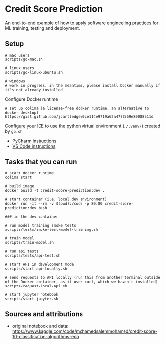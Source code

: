 # Credit Score Prediction

An end-to-end example of how to apply software engineering practices for ML training, testing and deployment.

## Setup

```shell script
# mac users
scripts/go-mac.sh

# linux users
scripts/go-linux-ubuntu.sh

# windows
# work in progress. in the meantime, please install Docker manually if it's not already installed
```

Configure Docker runtime
```shell
# set up colima (a license-free docker runtime, an alternative to docker desktop)
https://gist.github.com/jcartledge/0ce114e9719a62a4776569e80088511d
```

Configure your IDE to use the python virtual environment (`./.venv/`) created by `go.sh` 
- [PyCharm instructions](https://www.jetbrains.com/help/pycharm/creating-virtual-environment.html#existing-environment)
- [VS Code instructions](https://code.visualstudio.com/docs/python/environments)

## Tasks that you can run

```shell script
# start docker runtime
colima start

# build image
docker build -t credit-score-prediction:dev .

# start container (i.e. local dev environment)
docker run -it --rm -v $(pwd):/code -p 80:80 credit-score-prediction:dev bash

### in the dev container

# run model training smoke tests
scripts/tests/smoke-test-model-training.sh

# train model
scripts/train-model.sh 

# run api tests
scripts/tests/api-test.sh

# start API in development mode
scripts/start-api-locally.sh

# send requests to API locally (run this from another terminal outside of the Docker container, as it uses curl, which we haven't installed)
scripts/request-local-api.sh

# start jupyter notebook
scripts/start-jupyter.sh
```

## Sources and attributions

- original notebook and data: https://www.kaggle.com/code/mohamedsalemmohamed/credit-score-10-classification-algorithms-eda